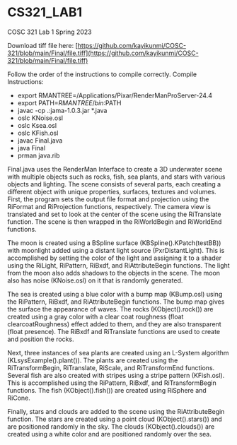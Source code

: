 # CS321_LAB1

COSC 321 Lab 1   Spring 2023

Download tiff file here: [https://github.com/kayikunmi/COSC-321/blob/main/Final/file.tiff](https://github.com/kayikunmi/COSC-321/blob/main/Final/file.tiff)


Follow the order of the instructions to compile correctly.
Compile Instructions:

- export RMANTREE=/Applications/Pixar/RenderManProServer-24.4
- export PATH=$RMANTREE/bin:$PATH
- javac -cp .:jama-1.0.3.jar *.java
- oslc KNoise.osl
- oslc Ksea.osl
- oslc KFish.osl
- javac Final.java
- java Final
- prman java.rib

Final.java uses the RenderMan Interface to create a 3D underwater scene with multiple objects such as rocks, fish, sea plants, and stars with various objects and lighting. The scene consists of several parts, each creating a different object with unique properties, surfaces, textures and volumes. First, the program sets the output file format and projection using the RiFormat and RiProjection functions, respectively. The camera view is translated and set to look at the center of the scene using the RiTranslate function. The scene is then wrapped in the RiWorldBegin and RiWorldEnd functions.

The moon is created using a BSpline surface (KBSpline().KPatch(testBB)) with moonlight added using a distant light source (PxrDistantLight). This is accomplished by setting the color of the light and assigning it to a shader using the RiLight, RiPattern, RiBxdf, and RiAttributeBegin functions. The light from the moon also adds shadows to the objects in the scene. The moon also has noise (KNoise.osl) on it that is randomly generated.

The sea is created using a blue color with a bump map (KBump.osl) using the RiPattern, RiBxdf, and RiAttributeBegin functions. The bump map gives the surface the appearance of waves. The rocks (KObject().rock()) are created using a gray color with a clear coat roughness (float clearcoatRoughness) effect added to them, and they are also transparent (float presence). The RiBxdf and RiTranslate functions are used to create and position the rocks.

Next, three instances of sea plants are created using an L-System algorithm (KLsysExample().plant()). The plants are created using the RiTransformBegin, RiTranslate, RiScale, and RiTransformEnd functions. Several fish are also created with stripes using a stripe pattern (KFish.osl). This is accomplished using the RiPattern, RiBxdf, and RiTransformBegin functions. The fish (KObject().fish()) are created using RiSphere and RiCone.

Finally, stars and clouds are added to the scene using the RiAttributeBegin function. The stars are created using a point cloud (KObject().stars()) and are positioned randomly in the sky. The clouds (KObject().clouds()) are created using a white color and are positioned randomly over the sea.
